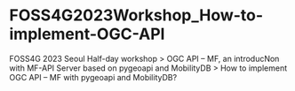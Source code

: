 # FOSS4G2023Workshop_How-to-implement-OGC-API
FOSS4G 2023 Seoul Half-day workshop >  OGC API – MF, an introducNon with MF-API Server based on pygeoapi and MobilityDB > How to implement OGC API – MF with pygeoapi and MobilityDB?
